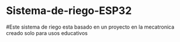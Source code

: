 # Sistema-de-riego-ESP32

#Este sistema de riego esta basado en un proyecto en la mecatronica
	creado solo para usos educativos 
